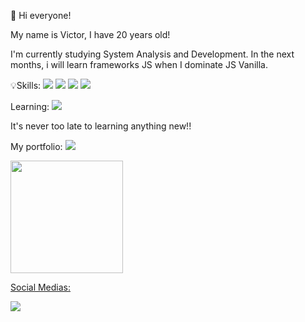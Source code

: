  👋 Hi everyone!


My name is Victor, I have 20 years old!

I'm currently studying System Analysis and Development. In the next months, i will learn frameworks JS
when I dominate JS Vanilla.


💡Skills: <img src="https://cdn.jsdelivr.net/gh/devicons/devicon/icons/html5/html5-original.svg" />
          <img src="https://cdn.jsdelivr.net/gh/devicons/devicon/icons/css3/css3-original.svg" />
          <img src="https://cdn.jsdelivr.net/gh/devicons/devicon/icons/git/git-original.svg" />
          <img src="https://cdn.jsdelivr.net/gh/devicons/devicon/icons/bootstrap/bootstrap-original.svg" />
          
          
          
          
Learning: 
         <img src="https://cdn.jsdelivr.net/gh/devicons/devicon/icons/javascript/javascript-original.svg" />
          


It's never too late to learning anything new!!

My portfolio: 
<img src="https://cdn.jsdelivr.net/gh/devicons/devicon/icons/github/github-original.svg" href="https://victorriz.github.io/VictooorPortfolio/" /> 


<div>
<a href="https://github.com/VictorRIZ">
<img height="180em" src="https://github-readme-stats.vercel.app/api/top-langs/?username=seu-usuário-aqui&layout=compact&langs_count=7&theme=dracula"/>
</div>
 
Social Medias: 
<div>
<a href="https://www.linkedin.com/in/victor-augusto-73684a1a4/" target="_blank"><img src="https://img.shields.io/badge/-LinkedIn-%230077B5?style=for-the-badge&logo=linkedin&logoColor=white" target="_blank"></a>   
</div>




